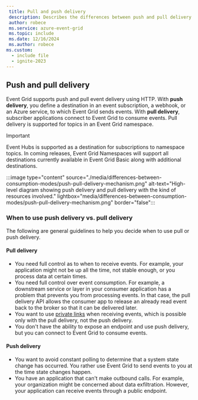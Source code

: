 ```yaml
---
 title: Pull and push delivery
 description: Describes the differences between push and pull delivery models supported by Event Grid namespaces.
 author: robece
 ms.service: azure-event-grid
 ms.topic: include
 ms.date: 12/16/2024
 ms.author: robece
ms.custom:
  - include file
  - ignite-2023
---
```


## Push and pull delivery

Event Grid supports push and pull event delivery using HTTP. With **push delivery**, you define a destination in an event subscription, a webhook, or an Azure service, to which Event Grid sends events. With **pull delivery**, subscriber applications connect to Event Grid to consume events. Pull delivery is supported for topics in an Event Grid namespace.

> [!IMPORTANT]
> Event Hubs is supported as a destination for subscriptions to namespace topics. In coming releases, Event Grid Namespaces will support all destinations currently available in Event Grid Basic along with additional destinations.

:::image type="content" source="./media/differences-between-consumption-modes/push-pull-delivery-mechanism.png" alt-text="High-level diagram showing push delivery and pull delivery with the kind of resources involved." lightbox="media/differences-between-consumption-modes/push-pull-delivery-mechanism.png" border="false":::

### When to use push delivery vs. pull delivery

The following are general guidelines to help you decide when to use pull or push delivery.

#### Pull delivery

- You need full control as to when to receive events. For example, your application might not be up all the time, not stable enough, or you process data at certain times.
- You need full control over event consumption. For example, a downstream service or layer in your consumer application has a problem that prevents you from processing events. In that case, the pull delivery API allows the consumer app to release an already read event back to the broker so that it can be delivered later.
- You want to use [private links](../../private-link/private-endpoint-overview.md) when receiving events, which is possible only with the pull delivery, not the push delivery.
- You don't have the ability to expose an endpoint and use push delivery, but you can connect to Event Grid to consume events.

#### Push delivery

- You want to avoid constant polling to determine that a system state change has occurred. You rather use Event Grid to send events to you at the time state changes happen.
- You have an application that can't make outbound calls. For example, your organization might be concerned about data exfiltration. However, your application can receive events through a public endpoint.
